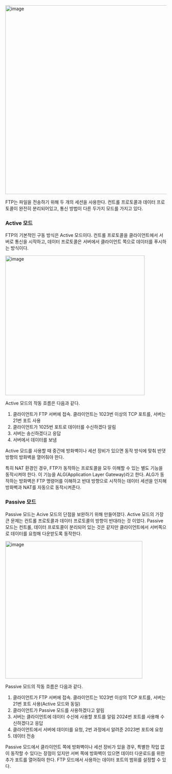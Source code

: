 
<img width="588" alt="image" src="https://github.com/rlaisqls/TIL/assets/81006587/01d6ac8e-6944-4a9e-8bd1-8637104ccb43">

FTP는 파일을 전송하기 위해 두 개의 세션을 사용한다. 컨트롤 프로토콜과 데이터 프로토콜이 완전히 분리되어있고, 통신 방법이 다른 두가지 모드를 가지고 있다.

### Active 모드

FTP의 기본적인 구동 방식은 Active 모드이다. 컨트롤 프로토콜을 클라이언트에서 서버로 통신을 시작하고, 데이터 프로토콜은 서버에서 클라이언트 쪽으로 데이터를 푸시하는 방식이다.

<img width="435" alt="image" src="https://github.com/rlaisqls/TIL/assets/81006587/6cb9c09d-bb15-4a67-9c84-3c8ee96d32e9">

Active 모드의 작동 흐름은 다음과 같다.

1. 클라이언트가 FTP 서버에 접속. 클라이언트는 1023번 이상의 TCP 포트를, 서버는 21번 포트 사용
2. 클라이언트가 1025번 포트로 데이터를 수신하겠다 알림
3. 서버는 송신하겠다고 응답
4. 서버에서 데이터를 보냄

Active 모드를 사용할 때 중간에 방화벽이나 세션 장비가 있으면 동작 방식에 맞춰 반댓방향의 방화벽을 열어줘야 한다.

특히 NAT 환경인 경우, FTP가 동작하는 프로토콜을 모두 이해할 수 있는 별도 기능을 동작시켜야 한다. 이 기능을 ALG(Application Layer Gateway)라고 한다. ALG가 동작하는 방화벽은 FTP 명령어를 이해하고 반대 방향으로 시작하는 데이터 세션을 인지해 방화벽과 NAT를 자동으로 동작시켜준다.

### Passive 모드

Passive 모드는 Acive 모드의 단점을 보완하기 위해 만들어졌다. Active 모드의 가장 큰 문제는 컨트롤 프로토콜과 데이터 프로토콜의 방향이 반대라는 것 이었다. Passive 모드는 컨트롤, 데이터 프로토콜이 분리되어 있는 것은 같지만 클라이언트에서 서버쪽으로 데이터를 요청해 다운받도록 동작한다.

<img width="428" alt="image" src="https://github.com/rlaisqls/TIL/assets/81006587/b2e6d0b2-c06a-4b07-8883-648a9e13fd8d">

Passive 모드의 작동 흐름은 다음과 같다.

1. 클라이언트가 FTP 서버에 접속. 클라이언트는 1023번 이상의 TCP 포트를, 서버는 21번 포트 사용(Active 모드와 동일)
2. 클라이언트가 Passive 모드를 사용하겠다고 알림
3. 서버는 클라이언트에 데이터 수신에 사용할 포트를 알림 2024번 포트를 사용해 수신하겠다고 응답
4. 클라이언트에서 서버에 데이터를 요청, 2번 과정에서 알려준 2023번 포트에 요청
5. 데이터 전송

Passive 모드에서 클라이언트 쪽에 방화벽이나 세션 장비가 있을 경우, 특별한 작업 없이 동작할 수 있다는 장점이 있지만 서버 쪽에 방화벽이 있으면 데이터 다운로드를 위한 추가 포트를 열어줘야 한다. FTP 모드에서 사용하는 데이터 포트의 범위를 설정할 수 있다.
